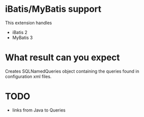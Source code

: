 # iBatis/MyBatis support

This extension handles 
* iBatis 2
* MyBatis 3

# What result can you expect

Creates SQLNamedQueries object containing the queries found in configuration xml files.

# TODO

* links from Java to Queries
